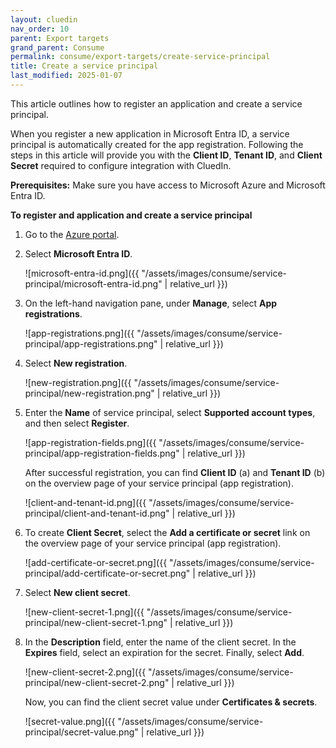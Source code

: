 ```yaml
---
layout: cluedin
nav_order: 10
parent: Export targets
grand_parent: Consume
permalink: consume/export-targets/create-service-principal
title: Create a service principal
last_modified: 2025-01-07
---
```


This article outlines how to register an application and create a service principal.

When you register a new application in Microsoft Entra ID, a service principal is automatically created for the app registration. Following the steps in this article will provide you with the **Client ID**, **Tenant ID**, and **Client Secret** required to configure integration with CluedIn.

**Prerequisites:** Make sure you have access to Microsoft Azure and Microsoft Entra ID.

**To register and application and create a service principal**

1. Go to the [Azure portal](https://portal.azure.com/).

1. Select **Microsoft Entra ID**.

    ![microsoft-entra-id.png]({{ "/assets/images/consume/service-principal/microsoft-entra-id.png" | relative_url }})

1. On the left-hand navigation pane, under **Manage**, select **App registrations**.

    ![app-registrations.png]({{ "/assets/images/consume/service-principal/app-registrations.png" | relative_url }})

1. Select **New registration**.

    ![new-registration.png]({{ "/assets/images/consume/service-principal/new-registration.png" | relative_url }})

1. Enter the **Name** of service principal, select **Supported account types**, and then select **Register**.

    ![app-registration-fields.png]({{ "/assets/images/consume/service-principal/app-registration-fields.png" | relative_url }})

    After successful registration, you can find **Client ID** (a) and **Tenant ID** (b) on the overview page of your service principal (app registration).

    ![client-and-tenant-id.png]({{ "/assets/images/consume/service-principal/client-and-tenant-id.png" | relative_url }})

1. To create **Client Secret**, select the **Add a certificate or secret** link on the overview page of your service principal (app registration).

     ![add-certificate-or-secret.png]({{ "/assets/images/consume/service-principal/add-certificate-or-secret.png" | relative_url }})

1. Select **New client secret**.

    ![new-client-secret-1.png]({{ "/assets/images/consume/service-principal/new-client-secret-1.png" | relative_url }})

1. In the **Description** field, enter the name of the client secret. In the **Expires** field, select an expiration for the secret. Finally, select **Add**.

    ![new-client-secret-2.png]({{ "/assets/images/consume/service-principal/new-client-secret-2.png" | relative_url }})

    Now, you can find the client secret value under **Certificates & secrets**.

     ![secret-value.png]({{ "/assets/images/consume/service-principal/secret-value.png" | relative_url }})
